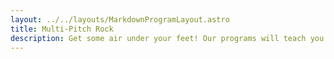 ```yaml
---
layout: ../../layouts/MarkdownProgramLayout.astro
title: Multi-Pitch Rock
description: Get some air under your feet! Our programs will teach you how to climb multi-pitch routes and get down safe.
---
```

